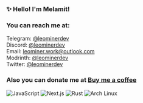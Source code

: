 
### ✨ Hello! I'm Melamit!
### You can reach me at:</strong>
Telegram: [@leominerdev](https://t.me/leominerdev)</br>
Discord: [@leominerdev](https://discordapp.com/users/717034948036526180)</br>
Email: leominer.work@outlook.com</br>
Modrinth: [@leominerdev](https://modrinth.com/user/leominerdev)</br>
Twitter: [@leominerdev](https://x.com/leominerdev)</br>
### Also you can donate me at [Buy me a coffee](https://www.buymeacoffee.com/leominerdev)
![JavaScript](https://img.shields.io/badge/JavaScript-F7DF1E?style=for-the-badge&logo=JavaScript&logoColor=000000) ![Next.js](https://img.shields.io/badge/Next.js-000000?style=for-the-badge&logo=Next.js&logoColor=FFFFFF) ![Rust](https://img.shields.io/badge/Rust-000000?style=for-the-badge&logo=Rust&logoColor=FFFFFF) <img src="https://img.shields.io/badge/Arch Linux-1793D1?style=for-the-badge&logo=Arch Linux&logoColor=FFFFFF" alt="Arch Linux">
